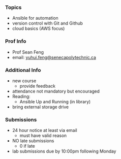 
### Topics
- Ansible for automation 
- version control with Git and Github
- cloud basics (AWS focus)

### Prof Info
- Prof Sean Feng
- email: yuhui.feng@senecapolytechnic.ca 


### Additional Info
- new course 
	- provide feedback 
- attendance not mandatory but encouraged 
- Reading:
	- Ansible Up and Running (in library) 
- bring external storage drive 


### Submissions
- 24 hour notice at least via email 
	- must have valid reason 
- NO late submissions 
	- 0 if late
- lab submissions due by 10:00pm following Monday 
















